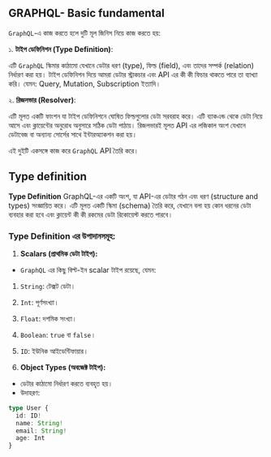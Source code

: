 ## GRAPHQL- Basic fundamental

`GraphQL`-এ কাজ করতে হলে দুটি মূল জিনিস নিয়ে কাজ করতে হয়:

১. **টাইপ ডেফিনিশন (Type Definition)**:

এটি `GraphQL` স্কিমার কাঠামো যেখানে ডেটার ধরণ (type), ফিল্ড (field), এবং তাদের সম্পর্ক (relation) নির্ধারণ করা হয়। টাইপ ডেফিনিশন দিয়ে আমরা ডেটার স্ট্রাকচার এবং API এর কী কী ফিচার থাকতে পারে তা ব্যাখ্যা করি। যেমন: Query, Mutation, Subscription ইত্যাদি।

২. **রিজলভার (Resolver)**:

এটি মূলত একটি ফাংশন যা টাইপ ডেফিনিশনে ঘোষিত ফিল্ডগুলোর ডেটা সরবরাহ করে। এটি ব্যাকএন্ড থেকে ডেটা নিয়ে আসে এবং ক্লায়েন্টের অনুরোধ অনুসারে সঠিক ডেটা পাঠায়। রিজলভারই মূলত API এর লজিকাল অংশ যেখানে ডেটাবেজ বা অন্যান্য সোর্সের সাথে ইন্টারঅ্যাকশন করা হয়।

এই দুইটি একসঙ্গে কাজ করে `GraphQL` API তৈরি করে।

## Type definition

**Type Definition** GraphQL-এর একটি অংশ, যা API-এর ডেটার গঠন এবং ধরণ (structure and types) সংজ্ঞায়িত করে। এটি মূলত একটি স্কিমা (schema) তৈরি করে, যেখানে বলা হয় কোন ধরনের ডেটা ব্যবহার করা হবে এবং ক্লায়েন্ট কী কী রকমের ডেটা রিকোয়েস্ট করতে পারবে।

### Type Definition এর উপাদানসমূহ:

1. **Scalars (প্রাথমিক ডেটা টাইপ):**

- `GraphQL` এর কিছু বিল্ট-ইন scalar টাইপ রয়েছে, যেমন:

1. `String`: টেক্সট ডেটা।
2. `Int`: পূর্ণসংখ্যা।
3. `Float`: দশমিক সংখ্যা।
4. `Boolean`: `true` বা `false`।
5. `ID`: ইউনিক আইডেন্টিফায়ার।

6. **Object Types (অবজেক্ট টাইপ):**

- ডেটার কাঠামো নির্ধারণ করতে ব্যবহৃত হয়।
- উদাহরণ:

```ts
type User {
  id: ID!
  name: String!
  email: String!
  age: Int
}
```
